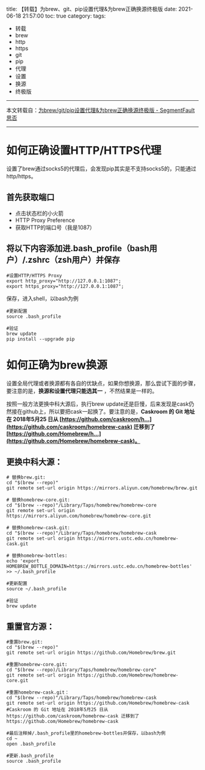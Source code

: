 title: 【转载】为brew、git、pip设置代理&为brew正确换源终极版
date: 2021-06-18 21:57:00
toc: true
category:
tags: 
 - 转载
 - brew
 - http
 - https
 - git
 - pip
 - 代理
 - 设置
 - 换源
 - 终极版
---

本文转载自：[为brew/git/pip设置代理&为brew正确换源终极版 - SegmentFault 思否](https://segmentfault.com/a/1190000019758638)

---

# 如何正确设置HTTP/HTTPS代理

设置了brew通过socks5的代理后，会发现pip其实是不支持socks5的，只能通过http/https。


<!-- more -->


## 首先获取端口

* 点击状态栏的小火箭
* HTTP Proxy Preference
* 获取HTTP的端口号（我是1087）

## 将以下内容添加进.bash_profile（bash用户）/.zshrc（zsh用户）并保存

```
#设置HTTP/HTTPS Proxy
export http_proxy="http://127.0.0.1:1087"; 
export https_proxy="http://127.0.0.1:1087";
```

保存，进入shell，以bash为例

```
#更新配置
source .bash_profile

#验证
brew update
pip install --upgrade pip
```

# 如何正确为brew换源

设置全局代理或者换源都有各自的优缺点，如果你想换源，那么尝试下面的步骤，要注意的是，**换源和设置代理只能选其一** ，不然结果是一样的。

按照一般方法更换中科大源后，执行brew update还是巨慢，后来发现是cask仍然接在github上，所以要把cask一起换了。要注意的是，**Caskroom 的 Git 地址在 2018年5月25 日从 [https://github.com/caskroom/h...](https://github.com/caskroom/homebrew-cask) 迁移到了[https://github.com/Homebrew/h...](https://github.com/Homebrew/homebrew-cask)。**

## 更换中科大源：

```
# 替换brew.git:
cd "$(brew --repo)"
git remote set-url origin https://mirrors.aliyun.com/homebrew/brew.git

# 替换homebrew-core.git:
cd "$(brew --repo)"/Library/Taps/homebrew/homebrew-core
git remote set-url origin https://mirrors.aliyun.com/homebrew/homebrew-core.git

# 替换homebrew-cask.git:
cd "$(brew --repo)"/Library/Taps/homebrew/homebrew-cask
git remote set-url origin https://mirrors.ustc.edu.cn/homebrew-cask.git

# 替换homebrew-bottles:
echo 'export HOMEBREW_BOTTLE_DOMAIN=https://mirrors.ustc.edu.cn/homebrew-bottles' >> ~/.bash_profile

#更新配置
source ~/.bash_profile

#验证
brew update
```

## 重置官方源：

```
#重置brew.git:
cd "$(brew --repo)"
git remote set-url origin https://github.com/Homebrew/brew.git

#重置homebrew-core.git:
cd "$(brew --repo)/Library/Taps/homebrew/homebrew-core"
git remote set-url origin https://github.com/Homebrew/homebrew-core.git

#重置homebrew-cask.git：
cd "$(brew --repo)"/Library/Taps/homebrew/homebrew-cask
git remote set-url origin https://github.com/Homebrew/homebrew-cask
#Caskroom 的 Git 地址在 2018年5月25 日从 https://github.com/caskroom/homebrew-cask 迁移到了 https://github.com/Homebrew/homebrew-cask 

#最后注释掉/.bash_profile里的homebrew-bottles并保存，以bash为例
cd ~
open .bash_profile

#更新.bash_profile
source .bash_profile
```

